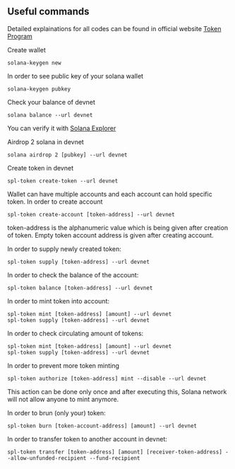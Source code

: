 ## Useful commands

Detailed explainations for all codes can be found in official website [Token Program](https://spl.solana.com/token)

Create wallet

```
solana-keygen new
```

In order to see public key of your solana wallet

```
solana-keygen pubkey
```

Check your balance of devnet 

```
solana balance --url devnet
```

You can verify it with [Solana Explorer](https://explorer.solana.com/)

Airdrop 2 solana in devnet

```
solana airdrop 2 [pubkey] --url devnet
```

Create token in devnet

```
spl-token create-token --url devnet
```

Wallet can have multiple accounts and each account can hold specific token. In order to create account

```
spl-token create-account [token-address] --url devnet
```

token-address is the alphanumeric value which is being given after creation of token. Empty token account address is given after creating account.

In order to supply newly created token:
```
spl-token supply [token-address] --url devnet
```

In order to check the balance of the account:
```
spl-token balance [token-address] --url devnet
```

In order to mint token into account:
```
spl-token mint [token-address] [amount] --url devnet
spl-token supply [token-address] --url devnet
```

In order to check circulating amount of tokens:
```
spl-token mint [token-address] [amount] --url devnet
spl-token supply [token-address] --url devnet
```

In order to prevent more token minting
```
spl-token authorize [token-address] mint --disable --url devnet
```
This action can be done only once and after executing this, Solana network will not allow anyone to mint anymore.

In order to brun (only your) token:
```
spl-token burn [token-account-address] [amount] --url devnet
```

In order to transfer token to another account in devnet:
```
spl-token transfer [token-address] [amount] [receiver-token-address] --allow-unfunded-recipient --fund-recipient
```
